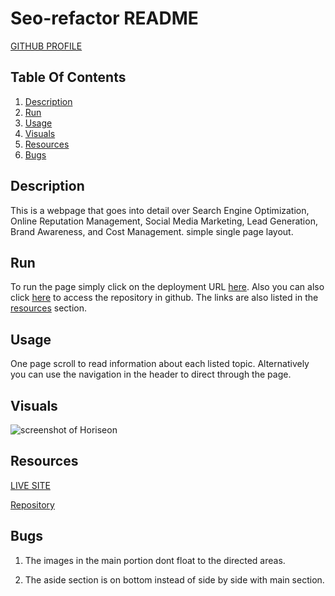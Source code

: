 # Seo-refactor README

[GITHUB PROFILE](https://github.com/GrahamP98)

## Table Of Contents
1. [Description](#description)
2. [Run](#run)
3. [Usage](#usage)
4. [Visuals](#visuals)
5. [Resources](#resources)
6. [Bugs](#bugs)


## Description
This is a webpage that goes into detail over Search Engine Optimization, Online Reputation Management, Social Media Marketing, Lead Generation, Brand Awareness, and Cost Management. simple single page layout.

## Run
To run the page simply click on the deployment URL [here](https://grahamp98.github.io/seo-refactor/). Also you can also click [here](https://github.com/GrahamP98/seo-refactor) to access the repository in github. The links are also listed in the [resources](#resources) section.

## Usage
One page scroll to read information about each listed topic. Alternatively you can use the navigation in the header to direct through the page.

## Visuals
![screenshot of Horiseon](assets/images/screenshot.png)

## Resources

[LIVE SITE](https://grahamp98.github.io/seo-refactor/)

[Repository](https://github.com/GrahamP98/seo-refactor)

## Bugs
1. The images in the main portion dont float to the directed areas. 

2. The aside section is on bottom instead of side by side with main section.